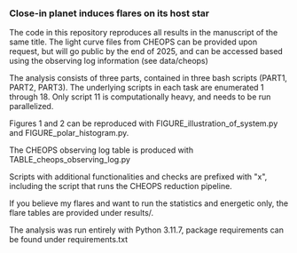 ### Close-in planet induces flares on its host star 

The code in this repository reproduces all results in the manuscript of the same title. The light curve files from CHEOPS can be provided upon request, but will go public by the end of 2025, and can be accessed based using the observing log information (see data/cheops)

The analysis consists of three parts, contained in three bash scripts (PART1, PART2, PART3). The underlying scripts in each task are enumerated 1 through 18. Only script 11 is computationally heavy, and needs to be run parallelized.

Figures 1 and 2 can be reproduced with FIGURE_illustration_of_system.py and FIGURE_polar_histogram.py.

The CHEOPS observing log table is produced with TABLE_cheops_observing_log.py

Scripts with additional functionalities and checks are prefixed with "x", including the script that runs the CHEOPS reduction pipeline.

If you believe my flares and want to run the statistics and energetic only, the flare tables are provided under results/.

The analysis was run entirely with Python 3.11.7, package requirements can be found under requirements.txt